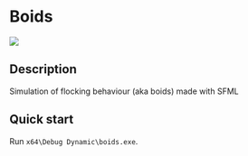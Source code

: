 # Boids

![](preview.gif)

## Description
Simulation of flocking behaviour (aka boids) made with SFML

## Quick start
Run `x64\Debug Dynamic\boids.exe`.
